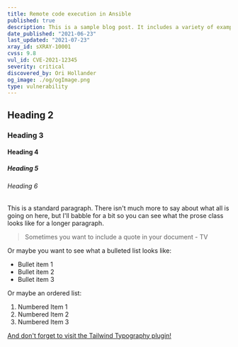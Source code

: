 ```yaml
---
title: Remote code execution in Ansible
published: true
description: This is a sample blog post. It includes a variety of example points to show what your articles will look like out of the box.
date_published: "2021-06-23"
last_updated: "2021-07-23"
xray_id: sXRAY-10001
cvss: 9.8
vul_id: CVE-2021-12345
severity: critical
discovered_by: Ori Hollander
og_image: ./og/ogImage.png
type: vulnerability
---
```


## Heading 2

### Heading 3

#### Heading 4

##### Heading 5

###### Heading 6

This is a standard paragraph. There isn't much more to say about what all is going on here, but I'll babble for a bit so you can see what the prose class looks like for a longer paragraph.

> Sometimes you want to include a quote in your document - TV

Or maybe you want to see what a bulleted list looks like:

- Bullet item 1
- Bullet item 2
- Bullet item 3

Or maybe an ordered list:

1. Numbered Item 1
2. Numbered Item 2
3. Numbered Item 3

[And don't forget to visit the Tailwind Typography plugin!](https://github.com/tailwindlabs/tailwindcss-typography)
